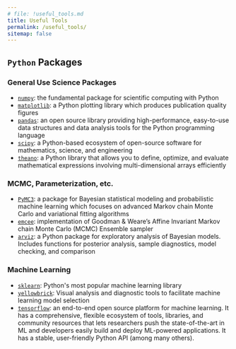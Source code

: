 ```yaml
---
# file: !useful_tools.md
title: Useful Tools
permalink: /useful_tools/
sitemap: false
---
```

## `Python` Packages

### General Use Science Packages
- [`numpy`](https://numpy.org/): the fundamental package for scientific computing with Python
- [`matplotlib`](https://matplotlib.org/): a Python plotting library which produces publication quality figures 
- [`pandas`](https://pandas.pydata.org/): an open source library providing high-performance, easy-to-use data structures and data analysis tools for the Python programming language
- [`scipy`](https://www.scipy.org/): a Python-based ecosystem of open-source software for mathematics, science, and engineering
- [`theano`](http://deeplearning.net/software/theano/): a Python library that allows you to define, optimize, and evaluate mathematical expressions involving multi-dimensional arrays efficiently

### MCMC, Parameterization, etc.
- [`PyMC3`](https://docs.pymc.io/): a package for Bayesian statistical modeling and probabilistic machine learning which focuses on advanced Markov chain Monte Carlo and variational fitting algorithms
- [`emcee`](https://emcee.readthedocs.io/en/stable/): implementation of Goodman & Weare’s Affine Invariant Markov chain Monte Carlo (MCMC) Ensemble sampler
- [`arviz`](https://arviz-devs.github.io/arviz/index.html): a Python package for exploratory analysis of Bayesian models. Includes functions for posterior analysis, sample diagnostics, model checking, and comparison

### Machine Learning
- [`sklearn`](https://scikit-learn.org/stable/): Python's most popular machine learning library
- [`yellowbrick`](https://www.scikit-yb.org/en/latest/index.html): Visual analysis and diagnostic tools to facilitate machine learning model selection
- [`tensorflow`](https://www.tensorflow.org/): an end-to-end open source platform for machine learning. It has a comprehensive, flexible ecosystem of tools, libraries, and community resources that lets researchers push the state-of-the-art in ML and developers easily build and deploy ML-powered applications. It has a stable, user-friendly Python API (among many others).
